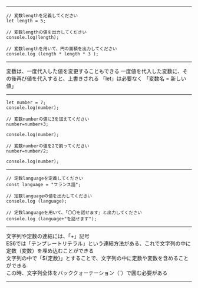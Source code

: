 ***
```
// 変数lengthを定義してください  
let length = 5;  

// 変数lengthの値を出力してください  
console.log(length);  

// 変数lengthを用いて、円の面積を出力してください  
console.log (length * length * 3 );  
```
***
変数は、一度代入した値を変更することもできる
一度値を代入した変数に、その後再び値を代入すると、上書きされる
「let」は必要なく 「変数名 = 新しい値」
***
```
let number = 7;
console.log(number);

// 変数numberの値に3を加えてください
number=number+3;

console.log(number);

// 変数numberの値を2で割ってください
number=number/2;

console.log(number);
```
***
```
// 定数languageを定義してください
const language = "フランス語";

// 定数languageの値を出力してください
console.log (language);

// 定数languageを用いて、「〇〇を話せます」と出力してください
console.log (language+"を話せます");
```
***
文字列や定数の連結には、「+」記号  
ES6では「テンプレートリテラル」という連結方法がある、これで文字列の中に定数（変数）を埋め込むことができる  
文字列の中で「${定数}」とすることで、文字列の中に定数や変数を含めることができる  
この時、文字列全体をバッククォーテーション（`）で囲む必要がある  
***
